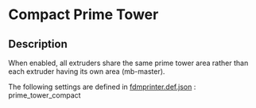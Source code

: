 # Compact Prime Tower

## Description
When enabled, all extruders share the same prime tower area rather than each extruder having its own area (mb-master).

The following settings are defined in [fdmprinter.def.json](https://github.com/smartavionics/Cura/blob/mb-master/resources/definitions/fdmprinter.def.json) : prime_tower_compact

